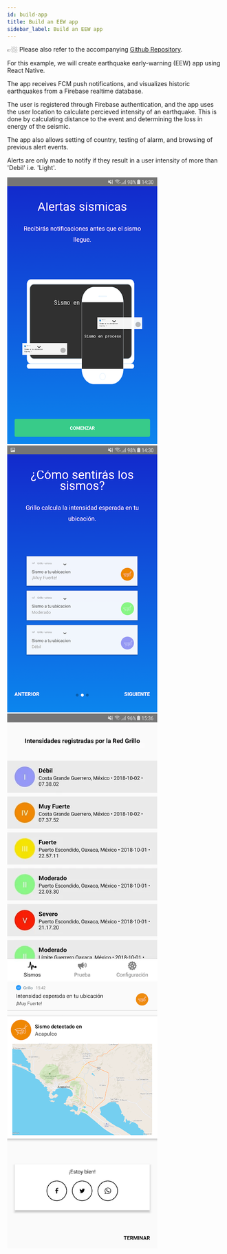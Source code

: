 ```yaml
---
id: build-app
title: Build an EEW app
sidebar_label: Build an EEW app
---
```

👉🏼 Please also refer to the accompanying [Github Repository](https://github.com/grillo/openeew-app-reactnative).

For this example, we will create  earthquake early-warning (EEW) app using React Native.

The app receives FCM push notifications, and visualizes historic earthquakes from a Firebase realtime database.

The user is registered through Firebase authentication, and the app uses the user location to calculate percieved intensity of an earthquake. This is done by calculating distance to the event and determining the loss in energy of the seismic.

The app also allows setting of country, testing of alarm, and browsing of previous alert events.

Alerts are only made to notify if they result in a user intensity of more than 'Debil' i.e. 'Light'.

![home](/docs/app-screen1.webp)
![alerts](/docs/app-screen2.webp)
![history](/docs/app-screen4.webp)
![past event](/docs/app-screen6.webp)
